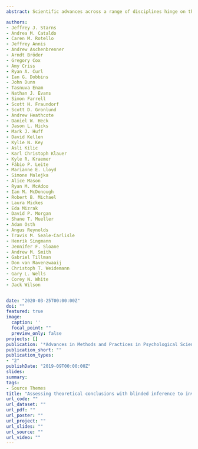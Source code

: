 ```yaml
---
abstract: Scientific advances across a range of disciplines hinge on the ability to make inferences about unobservable theoretical entities on the basis of empirical data patterns. Accurate inferences rely on both discovering valid, replicable data patterns and accurately interpreting those patterns in terms of their implications for theoretical constructs. The replication crisis in science has led to widespread efforts to improve the reliability of research findigns, but comparatively little attention has been devoted to the validity of inferences based on those findings. Using an example from cognitive psychology, we demonstrate a blinded-inference paradgim for assessing the quality of theoretical inferences from data. Our results reveal substantial variability in experts' judgments on the very same data, hinting at a possible inference crisis. 

authors:
- Jeffrey J. Starns
- Andrea M. Cataldo
- Caren M. Rotello
- Jeffrey Annis
- Andrew Aschenbrenner
- Arndt Bröder 
- Gregory Cox
- Amy Criss
- Ryan A. Curl 
- Ian G. Dobbins
- John Dunn
- Tasnuva Enam
- Nathan J. Evans
- Simon Farrell
- Scott H. Fraundorf
- Scott D. Gronlund 
- Andrew Heathcote
- Daniel W. Heck
- Jason L. Hicks
- Mark J. Huff
- David Kellen
- Kylie N. Key
- Asli Kilic
- Karl Christoph Klauer
- Kyle R. Kraemer
- Fábio P. Leite
- Marianne E. Lloyd
- Simone Malejka
- Alice Mason
- Ryan M. McAdoo
- Ian M. McDonough
- Robert B. Michael
- Laura Mickes
- Eda Mizrak
- David P. Morgan
- Shane T. Mueller 
- Adam Osth
- Angus Reynolds
- Travis M. Seale-Carlisle
- Henrik Singmann 
- Jennifer F. Sloane
- Andrew M. Smith
- Gabriel Tillman 
- Don van Ravenzwaaij
- Christoph T. Weidemann
- Gary L. Wells
- Corey N. White 
- Jack Wilson


date: "2020-03-25T00:00:00Z"
doi: ""
featured: true
image:
  caption: ''
  focal_point: ""
  preview_only: false
projects: []
publication: '*Advances in Methods and Practices in Psychological Science 2*(4)'
publication_short: ""
publication_types:
- "2"
publishDate: "2019-09T00:00:00Z"
slides: 
summary: 
tags:
- Source Themes
title: "Assessing theoretical conclusions with blinded inference to investigate a potential inference crisis."
url_code: ""
url_dataset: ""
url_pdf: ""
url_poster: ""
url_project: ""
url_slides: ""
url_source: ""
url_video: ""
---
```



